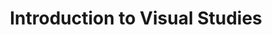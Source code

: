 ---
title: Introduction to Visual Studies
number: ART 010
description: Introduction to visual studies; pictorial space and the principles of visual organization.
bulletin-link: http://bulletins.psu.edu/undergrad/courses/a/art/010
pathway-list:
---